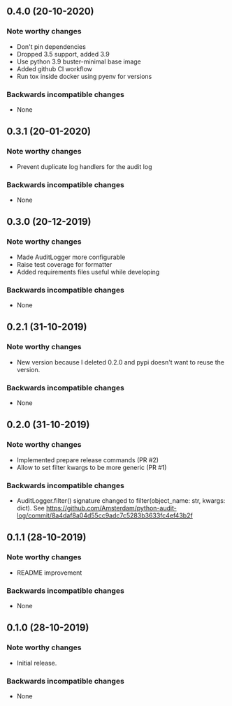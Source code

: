 
## 0.4.0 (20-10-2020)

### Note worthy changes
- Don't pin dependencies
- Dropped 3.5 support, added 3.9
- Use python 3.9 buster-minimal base image
- Added github CI workflow
- Run tox inside docker using pyenv for versions

### Backwards incompatible changes
- None


## 0.3.1 (20-01-2020)

### Note worthy changes
- Prevent duplicate log handlers for the audit log

### Backwards incompatible changes
- None


## 0.3.0 (20-12-2019)

### Note worthy changes
- Made AuditLogger more configurable
- Raise test coverage for formatter
- Added requirements files useful while developing

### Backwards incompatible changes
- None


## 0.2.1 (31-10-2019)

### Note worthy changes
- New version because I deleted 0.2.0 and pypi doesn't want to reuse the version.

### Backwards incompatible changes
- None


## 0.2.0 (31-10-2019)

### Note worthy changes
- Implemented prepare release commands (PR #2)
- Allow to set filter kwargs to be more generic (PR #1)

### Backwards incompatible changes
- AuditLogger.filter() signature changed to filter(object_name: str, kwargs: dict). 
See https://github.com/Amsterdam/python-audit-log/commit/8a4daf8a04d55cc9adc7c5283b3633fc4ef43b2f


## 0.1.1 (28-10-2019)

### Note worthy changes
- README improvement

### Backwards incompatible changes
- None 


## 0.1.0 (28-10-2019)

### Note worthy changes
- Initial release.

### Backwards incompatible changes
- None 
